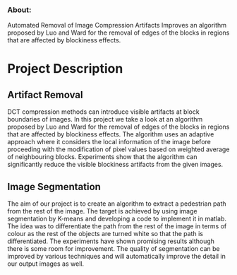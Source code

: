
### About: 
Automated Removal of Image Compression Artifacts Improves an algorithm proposed by Luo and Ward for the removal of edges of the blocks in regions that are affected by blockiness effects. 

# Project Description

## Artifact Removal

DCT compression methods can introduce visible
artifacts at block boundaries of images. In this project we
take a look at an algorithm proposed by Luo and Ward
for the removal of edges of the blocks in regions that are
affected by blockiness effects. The algorithm uses an
adaptive approach where it considers the local
information of the image before proceeding with the
modification of pixel values based on weighted average
of neighbouring blocks. Experiments show that the
algorithm can significantly reduce the visible blockiness
artifacts from the given images.



## Image Segmentation 

The aim of our project is to create an algorithm to extract
a pedestrian path from the rest of the image. The target is
achieved by using image segmentation by K-means and
developing a code to implement it in matlab. The idea
was to differentiate the path from the rest of the image in
terms of colour as the rest of the objects are turned white
so that the path is differentiated. The experiments have
shown promising results although there is some room for
improvement. The quality of segmentation can be
improved by various techniques and will automatically
improve the detail in our output images as well.
